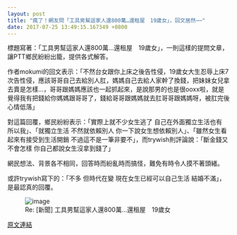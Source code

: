 ```yaml
---
layout: post
title: "瘋了！網友問「工具男幫這家人還800萬…還租屋　19歲女」，回文居然⋯⋯"
date: 2017-07-25 13:49:15.167349 +0800
---
```


標題寫著：「工具男幫這家人還800萬…還租屋　19歲女」，一則這樣的提問文章，讓PTT鄉民紛紛出籠，提供各式解答。

作者mokumi的回文表示：「不然台女跟你上床之後告性侵，19歲女大生忍辱上床7次告性侵，應該哥哥自己去給別人肛，媽媽自己去給人家幹了換錢，把妹妹女兒拿去賣是怎樣...，哥哥跟媽媽應該也一起抓起來，是說那男的也是很ooxx啦，就是覺得我有把錢給你媽媽跟哥哥了，錢給哥哥跟媽媽就去肛哥哥跟媽媽呀，被肛完後心情低落」

對這篇回覆，鄉民紛紛表示：「實際上就不少女生逃了 自己在外面獨立生活也有 所以我」、「就獨立生活 不然就依賴別人 你一下說女生想依賴別人」、「雖然女生看起來有接受到生活開銷 不過這不是一筆非要不」，而trywish則評論說：「斷金錢又不會怎樣 你自己都說女生沒拿到錢了」

網民想法、背景各不相同，回答時而紛亂時而搞怪，難免有時令人摸不著頭緒。

或許trywish寫下的：「不多 但時代在變 現在女生已經可以自己生活 結婚不滿」，是最認真的回覆。

<figure>
<img src="http://static.ettoday.net/images/2570/d2570411.jpg" alt="image">
<figcaption>
Re: [新聞] 工具男幫這家人還800萬…還租屋　19歲女
</figcaption>
</figure>

<a href = "https://www.ptt.cc/bbs/Gossiping/M.1500920738.A.95E.html">原文連結</a>

